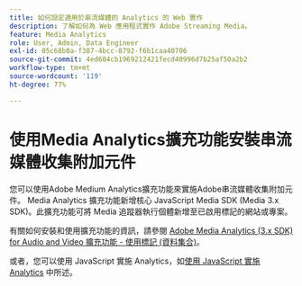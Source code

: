 ```yaml
---
title: 如何設定適用於串流媒體的 Analytics 的 Web 實作
description: 了解如何為 Web 應用程式實作 Adobe Streaming Media。
feature: Media Analytics
role: User, Admin, Data Engineer
exl-id: 05c68b0a-f387-4bcc-8792-f6b1caa40706
source-git-commit: 4ed604cb1969212421fecd40996d7b25af50a2b2
workflow-type: tm+mt
source-wordcount: '119'
ht-degree: 77%

---
```


# 使用Media Analytics擴充功能安裝串流媒體收集附加元件

您可以使用Adobe Medium Analytics擴充功能來實施Adobe串流媒體收集附加元件。 Media Analytics 擴充功能新增核心 JavaScript Media SDK (Media 3.x SDK)。此擴充功能可將 Media 追蹤器執行個體新增至已啟用標記的網站或專案。

有關如何安裝和使用擴充功能的資訊，請參閱 [Adobe Media Analytics (3.x SDK) for Audio and Video 擴充功能 - 使用標記 (資料集合)](https://experienceleague.adobe.com/docs/experience-platform/tags/extensions/adobe/media-analytics-3x/overview.html?lang=zh-Hant)。

或者，您可以使用 JavaScript 實施 Analytics，如[使用 JavaScript 實施 Analytics](/help/implementation/media-sdk/setup/web-implementation.md) 中所述。
